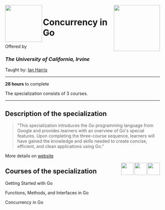 <a href="https://www.coursera.org/specializations/google-golang">
<img src="/img/Programming%20with%20Google%20Go%20Specialization%20logo.avif" width="150" height="150" align="right">
</a>

<img src="https://upload.wikimedia.org/wikipedia/commons/8/8f/University_of_California%2C_Irvine_logo.svg" width="120" height="120" align="left">

# Concurrency in Go

Offered by 
### *The University of California, Irvine*

Taught by: [Ian Harris](https://www.coursera.org/instructor/ianharris)

---

**28 hours** to complete

The specialization consists of 3 courses. 

---

## Description of the specialization

>"This specialization introduces the Go programming language from Google and provides learners with an overview of Go's special features. Upon completing the three-course sequence, learners will have gained the knowledge and skills needed to create concise, efficient, and clean applications using Go."

More details on [website](https://www.coursera.org/specializations/google-golang)

<img src="/img/Getting%20Started%20with%20Go%20logo.avif" width="40" height="40" align="right"> 
<img src="/img/Functions,%20Methods,%20and%20Interfaces%20in%20Go%20logo.avif" width="40" height="40" align="right"> 
<img src="/img/Getting%20Started%20with%20Go%20logo.avif" width="40" height="40" align="right"> 

## Courses of the specialization

Getting Started with Go

Functions, Methods, and Interfaces in Go

Concurrency in Go
